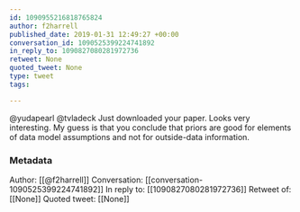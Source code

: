 ```yaml
---
id: 1090955216818765824
author: f2harrell
published_date: 2019-01-31 12:49:27 +00:00
conversation_id: 1090525399224741892
in_reply_to: 1090827080281972736
retweet: None
quoted_tweet: None
type: tweet
tags:

---
```


@yudapearl @tvladeck Just downloaded your paper.  Looks very interesting. My guess is that you conclude that priors are good for elements of data model assumptions and not for outside-data information.

### Metadata

Author: [[@f2harrell]]
Conversation: [[conversation-1090525399224741892]]
In reply to: [[1090827080281972736]]
Retweet of: [[None]]
Quoted tweet: [[None]]
